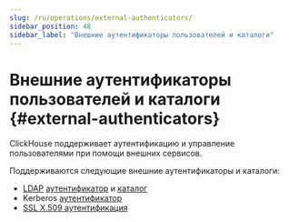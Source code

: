 ```yaml
---
slug: /ru/operations/external-authenticators/
sidebar_position: 48
sidebar_label: "Внешние аутентификаторы пользователей и каталоги"
---
```


# Внешние аутентификаторы пользователей и каталоги {#external-authenticators}

ClickHouse поддерживает аутентификацию и управление пользователями при помощи внешних сервисов.

Поддерживаются следующие внешние аутентификаторы и каталоги:

- [LDAP](/operations/external-authenticators/ldap#ldap-external-authenticator) [аутентификатор](./ldap.md#ldap-external-authenticator) и [каталог](./ldap.md#ldap-external-user-directory)
- Kerberos [аутентификатор](operations/external-authenticators/kerberos#kerberos-as-an-external-authenticator-for-existing-users)
- [SSL X.509 аутентификация](/operations/external-authenticators/ssl-x509)
